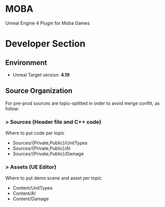 # MOBA
Unreal Engine 4 Plugin for Moba Games

# Developer Section
## Environment
* Unreal Target version: **4.19**
## Source Organization
For pre-prod sources are topic-splitted in order to avoid merge conflit, as follow:
### > Sources (Header file and C++ code)
Where to put code per topic
- Sources/{Private,Public}/UnitTypes
- Sources/{Private,Public}/AI
- Sources/{Private,Public}/Damage
### > Assets (UE Editor)
Where to put demo scene and asset per topic
- Content/UnitTypes
- Content/AI
- Content/Damage
